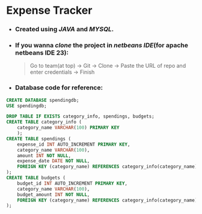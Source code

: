 # Expense Tracker 
- ### Created using ***JAVA*** and ***MYSQL***.

- ### If you wanna ***clone*** the project in ***netbeans IDE***(for apache netbeans IDE 23):
    > Go to team(at top) -> Git -> Clone -> Paste the URL of repo and enter credentials -> Finish

- ### Database code for reference:
```sql
CREATE DATABASE spendingdb;
USE spendingdb;

DROP TABLE IF EXISTS category_info, spendings, budgets;
CREATE TABLE category_info (
    category_name VARCHAR(100) PRIMARY KEY
    );
CREATE TABLE spendings (
    expense_id INT AUTO_INCREMENT PRIMARY KEY,
    category_name VARCHAR(100),
    amount INT NOT NULL,
    expense_date DATE NOT NULL,
    FOREIGN KEY (category_name) REFERENCES category_info(category_name)
);
CREATE TABLE budgets (
    budget_id INT AUTO_INCREMENT PRIMARY KEY,
    category_name VARCHAR(100),
    budget_amount INT NOT NULL,
    FOREIGN KEY (category_name) REFERENCES category_info(category_name)
);
```
